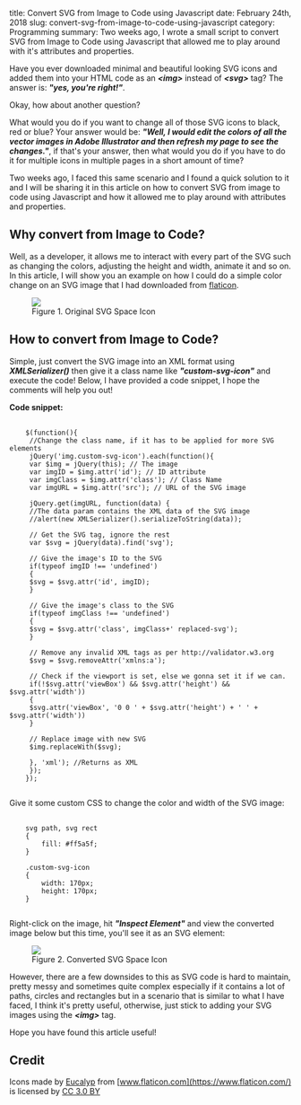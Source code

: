title: Convert SVG from Image to Code using Javascript
date: February 24th, 2018
slug: convert-svg-from-image-to-code-using-javascript
category: Programming
summary: Two weeks ago, I wrote a small script to convert SVG from Image to Code using Javascript that allowed me to play around with it's attributes and properties.

Have you ever downloaded minimal and beautiful looking SVG icons and
added them into your HTML code as an ***&lt;img&gt;*** instead of
***&lt;svg&gt;*** tag? The answer is: ***"yes, you're right!"***.

Okay, how about another question?

What would you do if you want to change all of those SVG icons to black,
red or blue? Your answer would be: ***"Well, I would edit the colors of
all the vector images in Adobe Illustrator and then refresh my page to
see the changes."***, if that's your answer, then what would you do if
you have to do it for multiple icons in multiple pages in a short amount
of time?

Two weeks ago, I faced this same scenario and I found a quick solution
to it and I will be sharing it in this article on how to convert SVG
from image to code using Javascript and how it allowed me to play around
with attributes and properties.

## Why convert from Image to Code?

Well, as a developer, it allows me to interact with every part of the
SVG such as changing the colors, adjusting the height and width, animate
it and so on. In this article, I will show you an example on how I could
do a simple color change on an SVG image that I had downloaded from
[flaticon](https://www.flaticon.com).

<figure>
    <img src="/static/images/space.svg"/>
    <figcaption>
        Figure 1. Original SVG Space Icon
    </figcaption>
</figure>

## How to convert from Image to Code?

Simple, just convert the SVG image into an XML format using
***XMLSerializer()*** then give it a class name like ***"custom-svg-icon"***
and execute the code! Below, I have provided a code snippet, I hope the
comments will help you out!

**Code snippet:**

<pre>
    <code class="js">
    $(function(){
     //Change the class name, if it has to be applied for more SVG elements
     jQuery('img.custom-svg-icon').each(function(){
     var $img = jQuery(this); // The image
     var imgID = $img.attr('id'); // ID attribute
     var imgClass = $img.attr('class'); // Class Name
     var imgURL = $img.attr('src'); // URL of the SVG image

     jQuery.get(imgURL, function(data) {
     //The data param contains the XML data of the SVG image
     //alert(new XMLSerializer().serializeToString(data));

     // Get the SVG tag, ignore the rest
     var $svg = jQuery(data).find('svg');

     // Give the image's ID to the SVG
     if(typeof imgID !== 'undefined') 
     {
     $svg = $svg.attr('id', imgID);
     }

     // Give the image's class to the SVG
     if(typeof imgClass !== 'undefined') 
     {
     $svg = $svg.attr('class', imgClass+' replaced-svg');
     }

     // Remove any invalid XML tags as per http://validator.w3.org
     $svg = $svg.removeAttr('xmlns:a');

     // Check if the viewport is set, else we gonna set it if we can.
     if(!$svg.attr('viewBox') && $svg.attr('height') && $svg.attr('width')) 
     {
     $svg.attr('viewBox', '0 0 ' + $svg.attr('height') + ' ' + $svg.attr('width'))
     }

     // Replace image with new SVG
     $img.replaceWith($svg);
     
     }, 'xml'); //Returns as XML
     });
    });
    </code>
</pre>

Give it some custom CSS to change the color and width of the SVG image:

<pre>
    <code class="css">
    svg path, svg rect
    {
        fill: #ff5a5f;
    }

    .custom-svg-icon
    {
        width: 170px;
        height: 170px;
    }
    </code>
</pre>

Right-click on the image, hit ***"Inspect Element"*** and view the
converted image below but this time, you'll see it as an SVG element:

<script defer src="/static/projects/svg-img-to-code/script.js"></script>

<figure>
    <img class="custom-svg-icon" src="/static/images/space.svg"/>
    <figcaption>
        Figure 2. Converted SVG Space Icon
    </figcaption>
</figure>

However, there are a few downsides to this as SVG code is hard to
maintain, pretty messy and sometimes quite complex especially if it
contains a lot of paths, circles and rectangles but in a scenario that
is similar to what I have faced, I think it's pretty useful, otherwise,
just stick to adding your SVG images using the ***&lt;img&gt;*** tag.

Hope you have found this article useful!

## Credit

Icons made by [Eucalyp](https://www.flaticon.com/authors/eucalyp) from [www.flaticon.com](https://www.flaticon.com/) is licensed by [CC 3.0
BY](http://creativecommons.org/licenses/by/3.0/)